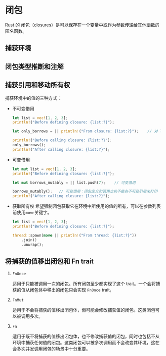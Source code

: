 # 闭包

Rust 的 闭包（closures）是可以保存在一个变量中或作为参数传递给其他函数的匿名函数。

## 捕获环境

## 闭包类型推断和注解

## 捕获引用和移动所有权

捕获环境中的值的三种方式：

+ 不可变借用
  ```rust
  let list = vec![1, 2, 3];
  println!("Before defining closure: {list:?}");

  let only_borrows = || println!("From closure: {list:?}");    // 对 list 的不可变引用

  println!("Before calling closure: {list:?}");
  only_borrows();
  println!("After calling closure: {list:?}");
  ```
+ 可变借用
  ```rust
  let mut list = vec![1, 2, 3];
  println!("Before defining closure: {list:?}");

  let mut borrows_mutably = || list.push(7);    // 可变借用

  borrows_mutably();   // 可变借用：闭包定义和调用之前不能有不可变引用来打印
  println!("After calling closure: {list:?}");
  ```
+ 获取所有权
  希望强制闭包获取它在环境中所使用的值的所有，可以在参数列表前使用```move```关键字。
  ```rust
  let list = vec![1, 2, 3];
  println!("Before defining closure: {list:?}");

  thread::spawn(move || println!("From thread: {list:?}"))
      .join()
      .unwrap();
  ```
## 将捕获的值移出闭包和 Fn trait

1. ```FnOnce```
   
   适用于只能被调用一次的闭包。所有闭包至少都实现了这个 trait。一个会将捕获的值从闭包体中移出的闭包只会实现 ```FnOnce``` trait，

2. ```FnMut```

   适用于不会将捕获的值移出闭包体，但可能会修改捕获值的闭包。这类闭包可以被调用多次。

3. ```Fn```

   适用于既不将捕获的值移出闭包体，也不修改捕获值的闭包，同时也包括不从环境中捕获任何值的闭包。这类闭包可以被多次调用而不会改变其环境，这在会多次并发调用闭包的场景中十分重要。

